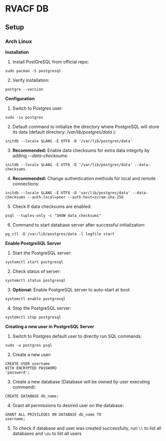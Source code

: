 # RVACF DB

## Setup
### Arch Linux

**Installation**

1. Install PostGreSQL from official repo:
```
sudo pacman -S postgresql
```
2. Verify installation:
```
postgre --version
```

**Configuration**

1. Switch to Postgres user:
```
sudo -iu postgres
```
2. Default command to initialize the directory where PostgreSQL will store its data (default directory: */var/lib/postgres/data* ):
```
initdb --locale $LANG -E UTF8 -D '/var/lib/postgres/data'
```
3. **Recommended:** Enable data checksums for extra data integrity by adding *--data-checksums*:
```
initdb --locale $LANG -E UTF8 -D '/var/lib/postgres/data' --data-checksums
```
4. **Recommended:** Change authentication methods for local and remote connections:
```
initdb --locale $LANG -E UTF8 -D 'var/lib/postgres/data' --data-checksums --auth-local=peer --auth-host=scram-sha-256
```
5. Check if data checksums are enabled:
```
psql --tuples-only -c "SHOW data_checksums"
```
6. Command to start database server after successful initialization:
```
pg_ctl -D /var/lib/postgres/data -l logfile start
```

**Enable PostgreSQL Server**

1. Start the PostgreSQL server:
```
systemctl start postgresql
```
2. Check status of server:
```
systemctl status postgresql
```
3. **Optional:** Enable PostgreSQL server to auto-start at boot
```
systemctl enable postgresql
```
4. Stop the PostgreSQL server:
```
systemctl stop postgresql
```

**Creating a new user in PostgreSQL Server**

1. Switch to Postgres default user to directly run SQL commands:
```
sudo -u postgres psql
```
2. Create a new user:
```
CREATE USER username
WITH ENCRYPTED PASSWORD
'password';
```
3. Create a new database (Database will be owned by user executing command):
```
CREATE DATABASE db_name;
```
4. Grant all permissions to desired user on the database:
```
GRANT ALL PRIVILEGES ON DATABASE db_name TO
username;
```
5. To check if database and user was created successfully, run ```\l``` to list all databases and ```\du``` to list all users

